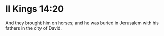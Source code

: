 # II Kings 14:20

And they brought him on horses; and he was buried in Jerusalem with his fathers in the city of David.
